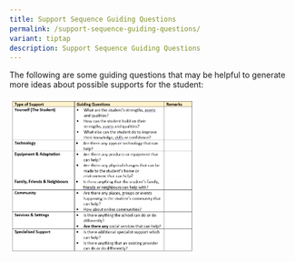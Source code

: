 ```yaml
---
title: Support Sequence Guiding Questions
permalink: /support-sequence-guiding-questions/
variant: tiptap
description: Support Sequence Guiding Questions
---
```

<p>The following are some guiding questions that may be helpful to generate
more ideas about possible supports for the student:</p>
<p></p>
<p></p>
<div class="isomer-image-wrapper">
<img style="width: 65%;" height="auto" width="100%" alt="Support Sequence Guiding Questions" src="/images/Support_Sequence.png">
</div>
<p></p>